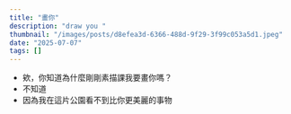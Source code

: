 ```yaml
---
title: "畫你"
description: "draw you "
thumbnail: "/images/posts/d8efea3d-6366-488d-9f29-3f99c053a5d1.jpeg"
date: "2025-07-07"
tags: []
---
```

- 欸，你知道為什麼剛剛素描課我要畫你嗎？
- 不知道
- 因為我在這片公園看不到比你更美麗的事物
